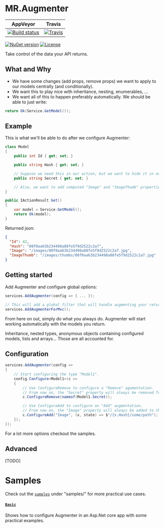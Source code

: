 # MR.Augmenter

AppVeyor | Travis
---------|-------
[![Build status](https://img.shields.io/appveyor/ci/mrahhal/mr-augmenter/master.svg)](https://ci.appveyor.com/project/mrahhal/mr-augmenter) | [![Travis](https://img.shields.io/travis/mrahhal/MR.Augmenter.svg)](https://travis-ci.org/mrahhal/MR.Augmenter)

[![NuGet version](https://img.shields.io/nuget/v/MR.Augmenter.svg)](https://www.nuget.org/packages/MR.Augmenter)
[![License](https://img.shields.io/badge/license-MIT-blue.svg)](https://opensource.org/licenses/MIT)

Take control of the data your API returns.

## What and Why
- We have some changes (add props, remove props) we want to apply to our models centrally (and conditionally).
- We want this to play nice with inheritance, nesting, enumerables, ...
- We want all of this to happen preferably automatically. We should be able to just write:

```cs
return Ok(Service.GetModel());
```

## Example
This is what we'll be able to do after we configure Augmenter:

```cs
class Model
{
    public int Id { get; set; }

    public string Hash { get; set; }

    // Suppose we need this in our action, but we want to hide it in our response.
    public string Secret { get; set; }

    // Also, we want to add computed "Image" and "ImageThumb" properties.
}
```

```cs
public IActionResult Get()
{
    var model = Service.GetModel();
    return Ok(model);
}
```

Returned json:
```json
{
  "Id": 42,
  "Hash": "80f0aa63b234498a88fe5f9d2522c2a7",
  "Image": "/images/80f0aa63b234498a88fe5f9d2522c2a7.jpg",
  "ImageThumb": "/images/thumbs/80f0aa63b234498a88fe5f9d2522c2a7.jpg"
}
```

## Getting started

Add Augmenter and configure global options:

```cs
services.AddAugmenter(config => { ... });

// This will add a global filter that will handle augmenting your returned models.
services.AddAugmenterForMvc();
```

From here on out, simply do what you always do. Augmenter will start working automatically with the models you return.

Inheritance, nested types, anonymous objects containing configured models, lists and arrays... Those are all accounted for.

## Configuration

```cs
services.AddAugmenter(config =>
{
    // Start configuring the type "Model1".
    config.Configure<Model1>(c =>
    {
        // Use ConfigureRemove to configure a "Remove" agumentation.
        // From now on, the "Secret" property will always be removed from the response.
        c.ConfigureRemove(nameof(Model1.Secret));

        // Use ConfigureAdd to configure an "Add" augmentation.
        // From now on, the "Image" property will always be added to the response.
        c.ConfigureAdd("Image", (x, state) => $"/{x.Hash}/some/path");
    });
});
```

For a lot more options checkout the samples.

## Advanced

[TODO]

# Samples
Check out the [`samples`](samples) under "samples/" for more practical use cases.

#### [`Basic`](samples/Basic)
Shows how to configure Augmenter in an Asp.Net core app with some practical examples.
